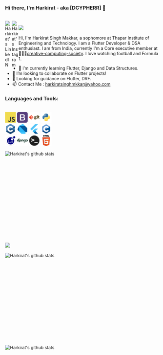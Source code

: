 ### Hi there, I'm Harkirat - aka [DCYPHERR] 👋
<br/>
<a href="https://linkedin.com/in/harkirat-singh-makkar/">
  <img align="left" alt="Harkirat's LinkedIN" width="22px" src="https://cdn.jsdelivr.net/npm/simple-icons@v3/icons/linkedin.svg" color="white"/>
</a>

<a href="https://www.instagram.com/desii.me.rollin/">
  <img align="left" alt="Harkirat's Instagram" width="22px" src="https://cdn.jsdelivr.net/npm/simple-icons@v3/icons/instagram.svg" target="_blank" rel="noopener noreferrer"/>
</a>

![](https://komarev.com/ghpvc/?username=DCYPHERR)
<br />

Hi, I'm Harkirat Singh Makkar, a sophomore at Thapar Institute of Engineering and Technology. I am a Flutter Developer & DSA enthusiast. I am from India, currently I'm a Core executive member at 🙍🏽‍♂️[creative-computing-society](https://github.com/creative-computing-society). I love watching football and Formula 1.

<!-- ![github](https://raw.githubusercontent.com/SP-XD/SP-XD/main/images/dev-working.gif) -->
<img align="right" height="250px" alt="" src="https://user-images.githubusercontent.com/69909172/135727032-fc7b1abb-aeab-4842-b307-c62158a5cc6a.gif" />


- 🌱 I’m currently learning Flutter, Django and Data Structures.
- 👯 I’m looking to collaborate on Flutter projects!
- 💬 Looking for guidance on Flutter, DRF.
- 📫 Contact Me : harkiratsinghmkkar@yahoo.com


### **Languages and Tools:** 
<br>
<code><img height="35" src="https://raw.githubusercontent.com/github/explore/80688e429a7d4ef2fca1e82350fe8e3517d3494d/topics/javascript/javascript.png"></code>
<code><img height="35" src="https://raw.githubusercontent.com/github/explore/80688e429a7d4ef2fca1e82350fe8e3517d3494d/topics/bootstrap/bootstrap.png"></code>
<code><img height="35" src="https://raw.githubusercontent.com/github/explore/80688e429a7d4ef2fca1e82350fe8e3517d3494d/topics/git/git.png"></code>
<code><img height="35" src="https://raw.githubusercontent.com/github/explore/80688e429a7d4ef2fca1e82350fe8e3517d3494d/topics/python/python.png"></code>
<br/>
<code><img height="35" src="https://raw.githubusercontent.com/github/explore/80688e429a7d4ef2fca1e82350fe8e3517d3494d/topics/cpp/cpp.png"></code>
<code><img height="35" src="https://raw.githubusercontent.com/github/explore/80688e429a7d4ef2fca1e82350fe8e3517d3494d/topics/dart/dart.png"></code>
<code><img height="35" src="https://raw.githubusercontent.com/github/explore/80688e429a7d4ef2fca1e82350fe8e3517d3494d/topics/flutter/flutter.png"></code>
<code><img height="35" src="https://raw.githubusercontent.com/github/explore/80688e429a7d4ef2fca1e82350fe8e3517d3494d/topics/c/c.png"></code>
<br/>
<code><img height="35" src="https://raw.githubusercontent.com/github/explore/80688e429a7d4ef2fca1e82350fe8e3517d3494d/topics/lua/lua.png"></code>
<code><img height="35" src="https://raw.githubusercontent.com/github/explore/80688e429a7d4ef2fca1e82350fe8e3517d3494d/topics/django/django.png"></code>
<code><img height="35" src="https://raw.githubusercontent.com/github/explore/80688e429a7d4ef2fca1e82350fe8e3517d3494d/topics/terminal/terminal.png"></code>
<code><img height="35" src="https://raw.githubusercontent.com/github/explore/80688e429a7d4ef2fca1e82350fe8e3517d3494d/topics/html/html.png"></code>
<br/>





<!-- <iframe width="600" height="600" src="https://ionicabizau.github.io/github-profile-languages/api.html?DCYPHERR" frameborder="0"></iframe> -->







<img width="500" height="300" align="left" alt="Harkirat's github stats" 
         src="https://github-readme-stats.vercel.app/api?username=DCYPHERR&show_icons=true&theme=react&count_private=true&include_all_commits=true" />

<!-- ![Harkirat's github stats](https://github-readme-stats.vercel.app/api?username=DCYPHERR&show_icons=true&theme=tokyonight&count_private=true)
 -->

<img src = "(https://github-readme-stats.vercel.app/api?username=DCYPHERR&count_private=true&show_icons=true&theme=radical)">

  <img width="500" height="300" align="left" alt="Harkirat's github stats" 
          src = "https://github-readme-streak-stats.herokuapp.com/?user=DCYPHERR&theme=black-ice"/>

  <img width="1500" height="auto" align="center" alt="Harkirat's github stats" 
         src="https://github-profile-trophy.vercel.app/?username=DCYPHERR&row=1&column=7&theme=darkhub&margin-w=15e" />
  
<!--   <img width="1500" height="auto"  alt="Harkirat's github stats" 
         src="https://github-profile-trophy.vercel.app/?username=DCYPHERR&row=1&column=7&theme=darkhub&margin-w=15e" /> -->
 <!-- [![trophy](https://github-profile-trophy.vercel.app/?username=DCYPHERR&row=7&column=7&theme=darkhub&margin-w=15)]-->

